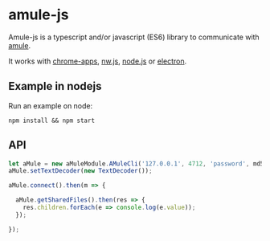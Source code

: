 # amule-js

Amule-js is a typescript and/or javascript (ES6) library to communicate with [amule](https://en.wikipedia.org/wiki/AMule).

It works with [chrome-apps](https://developer.chrome.com/apps/about_apps), [nw.js](https://nwjs.io/), [node.js](https://nodejs.org/) or [electron](http://electron.atom.io/).

## Example in  nodejs

Run an example on node:

```
npm install && npm start
```

## API

```javascript
let aMule = new aMuleModule.AMuleCli('127.0.0.1', 4712, 'password', md5);
aMule.setTextDecoder(new TextDecoder());

aMule.connect().then(m => {

  aMule.getSharedFiles().then(res => {
    res.children.forEach(e => console.log(e.value));
  });

});
```